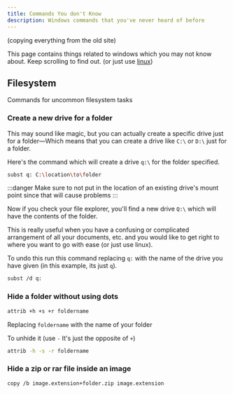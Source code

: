 ```yaml
---
title: Commands You don't Know
description: Windows commands that you've never heard of before
---
```


(copying everything from the old site)

This page contains things related to windows which you may not know about. Keep
scrolling to find out. (or just use [linux](/linux/commands))

## Filesystem

Commands for uncommon filesystem tasks

### Create a new drive for a folder

This may sound like magic, but you can actually create a specific drive just
for a folder—Which means that you can create a drive like `C:\` or `D:\` just
for a folder.

Here's the command which will create a drive `q:\` for the folder specified.

```bash title="Powershell"
subst q: C:\location\to\folder
```
    
:::danger
Make sure to not put in the location of an existing drive's mount point since
that will cause problems
:::


Now if you check your file explorer, you'll find a new drive `Q:\` which will
have the contents of the folder.

This is really useful when you have a confusing or complicated arrangement of
all your documents, etc. and you would like to get right to where you want to
go with ease (or just use linux).

To undo this run this command replacing `q:` with the name of the drive you
have given (in this example, its just `q`).

```bash title="Powershell"
subst /d q:
```

### Hide a folder without using dots

```bash title="Powershell"
attrib +h +s +r foldername
```

Replacing `foldername` with the name of your folder

To unhide it (use `-` It's just the opposite of `+`)

```bash title="Powershell"
attrib -h -s -r foldername
```

### Hide a zip or rar file inside an image

```bash title="Powershell"
copy /b image.extension+folder.zip image.extension
```

